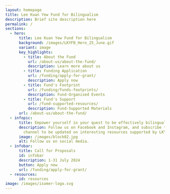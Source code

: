 ```yaml
---
layout: homepage
title: Lee Kuan Yew Fund for Bilingualism
description: Brief site description here
permalink: /
sections:
  - hero:
      title: Lee Kuan Yew Fund for Bilingualism
      background: /images/LKYFB_Hero_25_June.gif
      variant: image
      key_highlights:
        - title: About the Fund
          url: /about-us/about-the-fund/
          description: Learn more about us
        - title: Funding Application
          url: /funding/apply-for-grant/
          description: Apply now
        - title: Fund's Footprint
          url: /funding/funds-footprints/
          description: Fund-Organised Events
        - title: Fund's Support
          url: /fund-supported-resources/
          description: Fund-Supported Materials
      url: /about-us/about-the-fund/
  - infopic:
      title: Empower yourself in your quest to be effectively bilingual!
      description: Follow us on Facebook and Instagram, and subscribe to our YouTube
        channel to be updated on interesting resources supported by LKYFB.
      image: /images/block02.jpg
      alt: Follow us on social media.
  - infobar:
      title: Call for Proposals
      id: infobar
      description: 1-31 July 2024
      button: Apply now
      url: /funding/apply-for-grant/
  - resources:
      id: resources
image: /images/isomer-logo.svg
---
```

